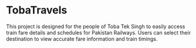 # TobaTravels
This project is designed for the people of Toba Tek Singh to easily access train fare details and schedules for Pakistan Railways. Users can select their destination to view accurate fare information and train timings.  
